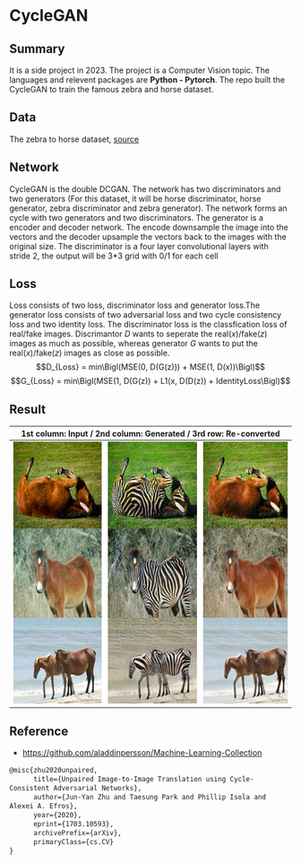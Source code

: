 # CycleGAN
## Summary
It is a side project in 2023. The project is a Computer Vision topic. The languages and relevent packages are **Python - Pytorch**. The repo built the CycleGAN to train the famous zebra and horse dataset. 
## Data
The zebra to horse dataset, [source](https://www.kaggle.com/datasets/suyashdamle/cyclegan)
## Network
CycleGAN is the double DCGAN. The network has two discriminators and two generators (For this dataset, it will be horse discriminator, horse generator, zebra discriminator and zebra generator). The network forms an cycle with two generators and two discriminators. The generator is a encoder and decoder network. The encode downsample the image into the vectors and the decoder upsample the vectors back to the images with the original size.  The discriminator is a four layer convolutional layers with stride 2, the output will be 3*3 grid with 0/1 for each cell
## Loss
Loss consists of two loss, discriminator loss and generator loss.The generator loss consists of two adversarial loss and two cycle consistency loss and two identity loss. The discriminator loss is the classfication loss of real/fake images. Discrimantor $D$ wants to seperate the real($x$)/fake($z$) images as much as possible, whereas generator $G$ wants to put the real($x$)/fake($z$) images as close as possible.
$$D_{Loss} = min\Bigl(MSE(0, D(G(z))) + MSE(1, D(x))\Bigl)$$
$$G_{Loss} = min\Bigl(MSE(1, D(G(z)) + L1(x, D(D(z)) + IdentityLoss\Bigl)$$
## Result
|1st column: Input / 2nd column: Generated / 3rd row: Re-converted|
|:---:|
|![](results/horse_results.png)|

## Reference
* https://github.com/aladdinpersson/Machine-Learning-Collection
```
@misc{zhu2020unpaired,
      title={Unpaired Image-to-Image Translation using Cycle-Consistent Adversarial Networks}, 
      author={Jun-Yan Zhu and Taesung Park and Phillip Isola and Alexei A. Efros},
      year={2020},
      eprint={1703.10593},
      archivePrefix={arXiv},
      primaryClass={cs.CV}
}
```
